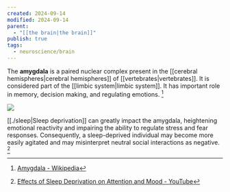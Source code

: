 ```yaml
---
created: 2024-09-14
modified: 2024-09-14
parent:
  - "[[the brain|the brain]]"
publish: true
tags:
  - neuroscience/brain
---
```


The **amygdala** is a paired nuclear complex present in the [[cerebral hemispheres|cerebral hemispheres]] of [[vertebrates|vertebrates]]. It is considered part of the [[limbic system|limbic system]]. It has important role in memory, decision making, and regulating emotions. [^1]

[![](https://upload.wikimedia.org/wikipedia/commons/8/8b/Amyg.png)](https://en.wikipedia.org/wiki/File:Amyg.png)

[[./sleep|Sleep deprivation]] can greatly impact the amygdala, heightening emotional reactivity and impairing the ability to regulate stress and fear responses. Consequently, a sleep-deprived individual may become more easily agitated and may misinterpret neutral social interactions as negative. [^2]

[^1]: [Amygdala - Wikipedia](https://en.wikipedia.org/wiki/Amygdala)
[^2]: [Effects of Sleep Deprivation on Attention and Mood - YouTube](https://youtu.be/U9SiyStcIU8?si=Y2Z-wCXyPHgGY-12)